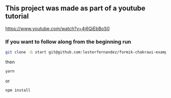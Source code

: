 ## This project was made as part of a youtube tutorial

https://www.youtube.com/watch?v=4j6QiEbBoS0

### If you want to follow along from the beginning run

```sh
git clone -b start git@github.com:lesterfernandez/formik-chakraui-example.git
```

then

```sh
yarn
```

or

```sh
npm install
```
